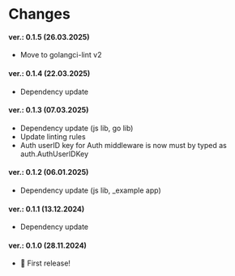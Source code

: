 Changes
=======

#### ver.: 0.1.5 (26.03.2025)

* Move to golangci-lint v2

#### ver.: 0.1.4 (22.03.2025) 

* Dependency update

#### ver.: 0.1.3 (07.03.2025)

* Dependency update (js lib, go lib)
* Update linting rules
* Auth userID key for Auth middleware is now must by typed as auth.AuthUserIDKey

#### ver.: 0.1.2 (06.01.2025)

* Dependency update (js lib, _example app)

#### ver.: 0.1.1 (13.12.2024)

* Dependency update

#### ver.: 0.1.0 (28.11.2024)

* 🎉 First release!

